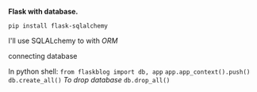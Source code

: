 **Flask with database.**

`pip install flask-sqlalchemy`

I'll use SQLALchemy to with *ORM*

connecting database 

In python shell:
`from flaskblog import db, app`
`app.app_context().push()`
`db.create_all()`
*To drop database*
`db.drop_all()`